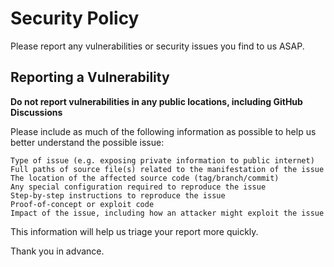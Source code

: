 # Security Policy

Please report any vulnerabilities or security issues you find to us ASAP.

## Reporting a Vulnerability

**Do not report vulnerabilities in any public locations, including GitHub Discussions**

Please include as much of the following information as possible to help us better understand the possible issue:

    Type of issue (e.g. exposing private information to public internet)
    Full paths of source file(s) related to the manifestation of the issue
    The location of the affected source code (tag/branch/commit)
    Any special configuration required to reproduce the issue
    Step-by-step instructions to reproduce the issue
    Proof-of-concept or exploit code
    Impact of the issue, including how an attacker might exploit the issue

This information will help us triage your report more quickly.

Thank you in advance.

